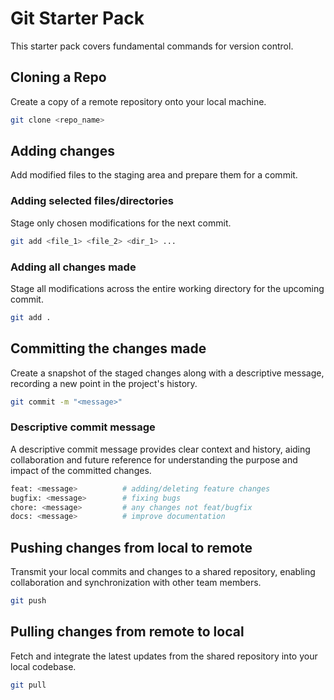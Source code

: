 # Git Starter Pack

This starter pack covers fundamental commands for version control.
## Cloning a Repo

Create a copy of a remote repository onto your local machine.

```bash
git clone <repo_name>
```

## Adding changes

Add modified files to the staging area and prepare them for a commit.

### Adding selected files/directories

Stage only chosen modifications for the next commit.

```bash
git add <file_1> <file_2> <dir_1> ...
```

### Adding all changes made

Stage all modifications across the entire working directory for the upcoming commit.

```bash
git add .
```

## Committing the changes made

Create a snapshot of the staged changes along with a descriptive message, recording a new point in the project's history.

```bash
git commit -m "<message>"
```

### Descriptive commit message

A descriptive commit message provides clear context and history, aiding collaboration and future reference for understanding the purpose and impact of the committed changes.

```bash
feat: <message>          # adding/deleting feature changes
bugfix: <message>        # fixing bugs
chore: <message>         # any changes not feat/bugfix
docs: <message>          # improve documentation
```

## Pushing changes from local to remote

Transmit your local commits and changes to a shared repository, enabling collaboration and synchronization with other team members.

```bash
git push
```

## Pulling changes from remote to local

Fetch and integrate the latest updates from the shared repository into your local codebase.

```bash
git pull
```
